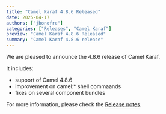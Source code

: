 ```yaml
---
title: "Camel Karaf 4.8.6 Released"
date: 2025-04-17
authors: ["jbonofre"]
categories: ["Releases", "Camel Karaf"]
preview: "Camel Karaf 4.8.6 Released"
summary: "Camel Karaf 4.8.6 release"
---
```


We are pleased to announce the 4.8.6 release of Camel Karaf.

It includes:
* support of Camel 4.8.6
* improvement on camel:* shell commaands
* fixes on several component bundles

For more information, please check the [Release notes](/releases/karaf-4.8.6/).
